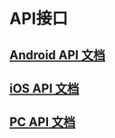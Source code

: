 # API接口
## [Android API 文档](https://netease-kit.github.io/NEMeeting/android/index.html)
## [iOS API 文档](https://netease-kit.github.io/NEMeeting/ios/index.html)
## [PC API 文档](https://netease-kit.github.io/NEMeeting/win-mac/index.html)